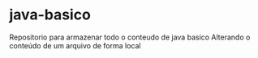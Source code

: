 # java-basico
Repositorio para armazenar todo o conteudo de java basico
Alterando o conteúdo de um arquivo de forma local